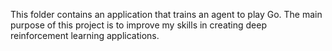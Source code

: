 This folder contains an application that trains an agent to play Go. The main purpose of this project is to improve my skills in creating deep reinforcement learning applications.
